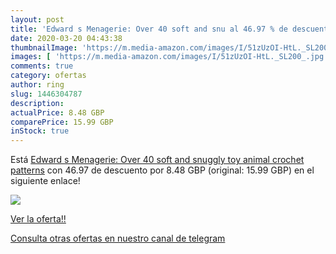 ```yaml
---
layout: post
title: 'Edward s Menagerie: Over 40 soft and snu al 46.97 % de descuento'
date: 2020-03-20 04:43:38
thumbnailImage: 'https://m.media-amazon.com/images/I/51zUzOI-HtL._SL200_.jpg'
images: [ 'https://m.media-amazon.com/images/I/51zUzOI-HtL._SL200_.jpg' ]
comments: true
category: ofertas
author: ring
slug: 1446304787
description:
actualPrice: 8.48 GBP
comparePrice: 15.99 GBP
inStock: true
---
```


Está [Edward s Menagerie: Over 40 soft and snuggly toy animal crochet patterns](https://www.amazon.com/dp/1446304787/?tag=redken08-20) con 46.97 de descuento por 8.48 GBP (original: 15.99 GBP) en el siguiente enlace!

[![](https://m.media-amazon.com/images/I/51zUzOI-HtL._SL200_.jpg)](https://www.amazon.com/dp/1446304787/?tag=redken08-20)

[Ver la oferta!!](https://www.amazon.com/dp/1446304787/?tag=redken08-20)

[Consulta otras ofertas en nuestro canal de telegram](https://t.me/s/ofertas25)
